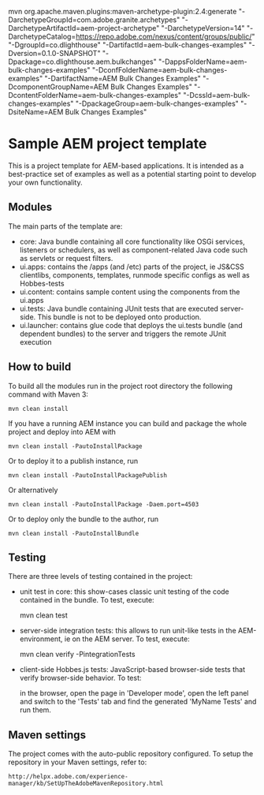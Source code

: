 mvn org.apache.maven.plugins:maven-archetype-plugin:2.4:generate "-DarchetypeGroupId=com.adobe.granite.archetypes" "-DarchetypeArtifactId=aem-project-archetype" "-DarchetypeVersion=14" "-DarchetypeCatalog=https://repo.adobe.com/nexus/content/groups/public/" "-DgroupId=co.dlighthouse" "-DartifactId=aem-bulk-changes-examples" "-Dversion=0.1.0-SNAPSHOT" "-Dpackage=co.dlighthouse.aem.bulkchanges" "-DappsFolderName=aem-bulk-changes-examples" "-DconfFolderName=aem-bulk-changes-examples" "-DartifactName=AEM Bulk Changes Examples" "-DcomponentGroupName=AEM Bulk Changes Examples" "-DcontentFolderName=aem-bulk-changes-examples" "-DcssId=aem-bulk-changes-examples" "-DpackageGroup=aem-bulk-changes-examples" "-DsiteName=AEM Bulk Changes Examples"

# Sample AEM project template

This is a project template for AEM-based applications. It is intended as a best-practice set of examples as well as a potential starting point to develop your own functionality.

## Modules

The main parts of the template are:

* core: Java bundle containing all core functionality like OSGi services, listeners or schedulers, as well as component-related Java code such as servlets or request filters.
* ui.apps: contains the /apps (and /etc) parts of the project, ie JS&CSS clientlibs, components, templates, runmode specific configs as well as Hobbes-tests
* ui.content: contains sample content using the components from the ui.apps
* ui.tests: Java bundle containing JUnit tests that are executed server-side. This bundle is not to be deployed onto production.
* ui.launcher: contains glue code that deploys the ui.tests bundle (and dependent bundles) to the server and triggers the remote JUnit execution

## How to build

To build all the modules run in the project root directory the following command with Maven 3:

    mvn clean install

If you have a running AEM instance you can build and package the whole project and deploy into AEM with  

    mvn clean install -PautoInstallPackage
    
Or to deploy it to a publish instance, run

    mvn clean install -PautoInstallPackagePublish
    
Or alternatively

    mvn clean install -PautoInstallPackage -Daem.port=4503

Or to deploy only the bundle to the author, run

    mvn clean install -PautoInstallBundle

## Testing

There are three levels of testing contained in the project:

* unit test in core: this show-cases classic unit testing of the code contained in the bundle. To test, execute:

    mvn clean test

* server-side integration tests: this allows to run unit-like tests in the AEM-environment, ie on the AEM server. To test, execute:

    mvn clean verify -PintegrationTests

* client-side Hobbes.js tests: JavaScript-based browser-side tests that verify browser-side behavior. To test:

    in the browser, open the page in 'Developer mode', open the left panel and switch to the 'Tests' tab and find the generated 'MyName Tests' and run them.


## Maven settings

The project comes with the auto-public repository configured. To setup the repository in your Maven settings, refer to:

    http://helpx.adobe.com/experience-manager/kb/SetUpTheAdobeMavenRepository.html
